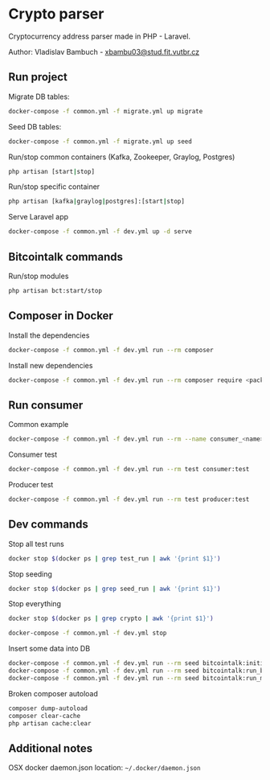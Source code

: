 # Crypto parser

Cryptocurrency address parser made in PHP - Laravel.

Author: Vladislav Bambuch - xbambu03@stud.fit.vutbr.cz

## Run project
Migrate DB tables:
```bash
docker-compose -f common.yml -f migrate.yml up migrate
```

Seed DB tables:
```bash
docker-compose -f common.yml -f migrate.yml up seed
```

Run/stop common containers (Kafka, Zookeeper, Graylog, Postgres)
```bash
php artisan [start|stop]
```

Run/stop specific container
```bash
php artisan [kafka|graylog|postgres]:[start|stop]
```

Serve Laravel app
```bash
docker-compose -f common.yml -f dev.yml up -d serve
```

## Bitcointalk commands
Run/stop modules
```bash
php artisan bct:start/stop
```
             
## Composer in Docker
Install the dependencies
```bash
docker-compose -f common.yml -f dev.yml run --rm composer
```

Install new dependencies
```bash
docker-compose -f common.yml -f dev.yml run --rm composer require <package>
```

## Run consumer 
Common example
```bash
docker-compose -f common.yml -f dev.yml run --rm --name consumer_<name> <service> <artisan command>
```

Consumer test
```bash
docker-compose -f common.yml -f dev.yml run --rm test consumer:test 
```

Producer test
```bash
docker-compose -f common.yml -f dev.yml run --rm test producer:test 
```

## Dev commands
Stop all test runs
```bash
docker stop $(docker ps | grep test_run | awk '{print $1}')
```

Stop seeding
```bash
docker stop $(docker ps | grep seed_run | awk '{print $1}')
```

Stop everything
```bash
docker stop $(docker ps | grep crypto | awk '{print $1}')
```
```bash
docker-compose -f common.yml -f dev.yml stop
```

Insert some data into DB
```bash
docker-compose -f common.yml -f dev.yml run --rm seed bitcointalk:initialize_boards
docker-compose -f common.yml -f dev.yml run --rm seed bitcointalk:run_boards 
docker-compose -f common.yml -f dev.yml run --rm seed bitcointalk:run_main_topics
```

Broken composer autoload
```bash
composer dump-autoload
composer clear-cache
php artisan cache:clear
```

## Additional notes
OSX docker daemon.json location: `~/.docker/daemon.json`